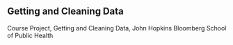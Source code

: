 <h2>Getting and Cleaning Data</h2>
<p>Course Project, Getting and Cleaning Data, John Hopkins Bloomberg School of Public Health</p>
